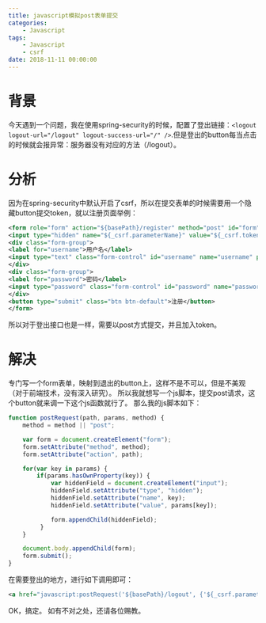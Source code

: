 ```yaml
---
title: javascript模拟post表单提交
categories:
    - Javascript
tags:
    - Javascript
    - csrf
date: 2018-11-11 00:00:00
---
```



# 背景
今天遇到一个问题，我在使用spring-security的时候，配置了登出链接：`<logout logout-url="/logout" logout-success-url="/" />`.但是登出的button每当点击的时候就会报异常：服务器没有对应的方法（/logout）。

<!-- more -->

# 分析
因为在spring-security中默认开启了csrf，所以在提交表单的时候需要用一个隐藏button提交token，就以注册页面举例：
```xml
<form role="form" action="${basePath}/register" method="post" id="form">
<input type="hidden" name="${_csrf.parameterName}" value="${_csrf.token}"/>
<div class="form-group">
<label for="username">用户名</label>
<input type="text" class="form-control" id="username" name="username" placeholder="用户名">
</div>
<div class="form-group">
<label for="password">密码</label>
<input type="password" class="form-control" id="password" name="password" placeholder="密码">
</div>
<button type="submit" class="btn btn-default">注册</button>
</form>
```
所以对于登出接口也是一样，需要以post方式提交，并且加入token。

# 解决
专门写一个form表单，映射到退出的button上，这样不是不可以，但是不美观（对于前端技术，没有深入研究）。
所以我就想写一个js脚本，提交post请求，这个button就来调一下这个js函数就行了。
那么我的js脚本如下：
```javascript
function postRequest(path, params, method) {
    method = method || "post";

    var form = document.createElement("form");
    form.setAttribute("method", method);
    form.setAttribute("action", path);

    for(var key in params) {
        if(params.hasOwnProperty(key)) {
            var hiddenField = document.createElement("input");
            hiddenField.setAttribute("type", "hidden");
            hiddenField.setAttribute("name", key);
            hiddenField.setAttribute("value", params[key]);

            form.appendChild(hiddenField);
         }
    }

    document.body.appendChild(form);
    form.submit();
}
```

在需要登出的地方，进行如下调用即可：
```xml
<a href="javascript:postRequest('${basePath}/logout', {'${_csrf.parameterName}': '${_csrf.token}'});">退出</a>
```

OK，搞定。
如有不对之处，还请各位赐教。
